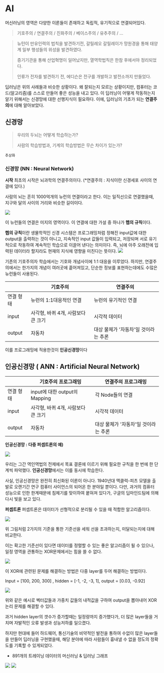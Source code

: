 # AI 
머신러닝의 영역은 다양한 이론들이 존재하고 독립적,  유기적으로 연결되어있다.

> 기호주의  /  연결주의  /  진화주의  /  베이스주의  /  유추주의  /  ...
  
  
> 뉴턴이 만유인력의 법칙을 발견하기전, 갈릴레오 갈릴레이가 망원경을 통해 태양계 일부 행성들의 위성을 발견하였다.  
> 
> 증기기관을 통해 산업혁명이 일어났지만, 열역학법칙은 한참 후에서야 정리되었다.  
> 
> 인류가 전자를 발견하기 전, 에디슨은 전구를 개발하고 발전소까지 만들었다. 

  
딥러닝은 위의 사례들과 비슷한 상황이다.
왜 잘되는지 모르는 상황이지만, 컴퓨터는 코드(알고리즘)를 스스로 만들어 좋은 성능을 내고 있다.
이 딥러닝이 어떻게 작동하는지 알기 위해서는 신경망에 대한 선행지식이 필요하다.
이에, 딥러닝의 기초가 되는 **연결주의**에 대해 알아보았다.  

## 신경망
> 우리의 두뇌는 어떻게 학습하는가?    
> 
> 사람의 학습방법과, 기계의 학습방법은 무슨 차이가 있는가?  

   `추상화`

### 신경망 (NN : Neural Network)

**시작**
최초의 시작은 뇌과학의 연결주의이다. (*연결주의 : 지식이란 신경세포 사이의 연결에 있다.)

사람의 뇌는 흔히 1000억개의 뉴런의 연결이라고 한다. 
이는 일직선으로 연결했을때, 지구와 달의 사이의 거리와 비슷한 길이이다.


<img src=./image/1_EarthnMoon.jpg>

이 뉴런들의 연결은 미지의 영역이다. 
이 연결에 대한 가설 중 하나가 **헵의 규칙**이다. 


**헵의 규칙**이란 
생물학적인 신경 시스템은 프로그래밍처럼 정해진 input값에 대한 output을 출력하는 것이 아니고, 
지속적인 input 값들이 입력되고, 저장되며 서로 유기적으로 작동하여 계속적인 학습으로 이끌어 낸다는 의미이다.
즉, 뇌에 아주 오래전에 입력된 데이터라 할지라도 현재의 지식에 영향을 미친다는 뜻이다.
<img src=./image/neuron.png>


 기존의 기호주의자 학습에서는 기호와 개념사이에 1:1 대응을 이루었다.
 하지만, 연결주의에서는 한가지의 개념이 여러곳에 흩어져있고,
 단순한 정보를 표현하는데에도 수많은 뉴런들이 사용된다.

|                |기호주의                         |연결주의                         |
|----------------|-------------------------------|-----------------------------|
|연결 형태|뉴런의 1:1대응적인 연결     |뉴런의  유기적인 연결           |
|input          |사각형, 바퀴 4개, 사람보다 큰 크기   |시각적 데이터            |
|output          |자동차|대상 물체가 '자동차'일 것이라는 추론|

이를 프로그래밍에 적용한것이 **인공신경망**이다

## 인공신경망 ( ANN : Artificial Neural Network)


|                |기호주의 프로그래밍                        |연결주의 프로그래밍                     |
|----------------|-------------------------------|-----------------------------|
|연결 형태| input에 대한 output의 Mapping      | 각 Node들의 연결           |
|input          |사각형, 바퀴 4개, 사람보다 큰 크기   |시각적 데이터            |
|output          |자동차|대상 물체가 '자동차'일 것이라는 추론|

**인공신경망 : 다중 퍼셉트론의 예)**

<img src=./image/ANN.png>


우리는 그간 역인역법의 전제에서 목표 결론에 이르기 위해 필요한 규칙을 한 번에 한 단계씩 파악했다. **인공신경망**에서는 이를 동시에 학습한다.

사실, 인공신경망은 완전히 최신화된 이론이 아니다. 
1940년대 맥클럭-피츠 모델을 출발로 오랜기간 연구 컴퓨터 사이언스의 되어온 한 분야일 뿐이다.
다만, 과거의 컴퓨터 성능으로 인한 한계때문에 침체기를 맞이하여 뭍혀져 있다가, 
구글의 딥마인드팀에 의해 다시 빛을 보고 있다.


**퍼셉트론**
퍼셉트론은 데이터가 선형적으로 분리될 수 있을 때 적합한 알고리즘이다.  

<img src=./image/perceptron.png>

위 그림처럼 2가지의 기준을 통한 기준선을 세워 선을 초과하는지, 미달되는지에 대해 비교한다.

이는 확고한 기준선이 있다면 데이터를 정렬할 수 있는 좋은 알고리즘이 될 수 있으나,
일정 영역을 관통하는 XOR문제에서는 힘을 쓸 수 없다.

<img src=./image/percepXOR.png>

이 XOR에 관련된 문제를 해결하는 방법은 다중 layer를 두어 해결하는 방법이다.


 Input = [100, 200, 300] ,   hidden = [-1, -2, -3, 1],  output = [0.03, -0.92]

<img src=./image/mulper.png>

 
위와 같은 예시로 벡터값들과 가중치 값들의 내적값을 구하여 output을 뽑아내어
XOR논리 문제를 해결할 수 있다.


과거 hidden layer의 갯수가 증가할때는 일정량까지 증가했다가, 
더 많은 layer들을 거치며 자발적인 오류 발생과 성능저하를 일으켰다.

하지만 현대에 들어 하드웨어, 통신기술의 비약적인 발전을 통하여 수없이 많은 layer들을 만들어 딥러닝을 구현했을때, 
해당 분야에 따라 사람들이 흉내낼 수 없을 정도의 정확도를 기록할 수 있게되었다.


* 891개의 트레이닝 데이터의  머신러닝 & 딥러닝 그래프

<img src=./image/kerascode.png>
<img src=./image/keras.png>
<!--stackedit_data:
eyJoaXN0b3J5IjpbLTE0NDAxNjExNTgsLTE3NDk3MDAzNTgsLT
M5NzI3MTcxLDg2MzMyMjk3MSwtMTI2OTg2NTM5MywxMTQ4Nzcy
MDIxLDIwMzczNjkzOTIsMTMzNjg2MjMzOSwxNjEyMDE1NjIyLC
0zMDYyNTA3NTMsLTczODk2MDgxMSwxNTE2MjI2ODgwLC0xMzY1
NTQ0MiwyNTc5MTIyMTcsLTk3NzUyNzIyMSwtMTg3MDMzODgzMy
wtMjAwNzM4Mjk3NiwtNjA2NjcxMjQyLC0zNjUxNTEwMzNdfQ==

-->